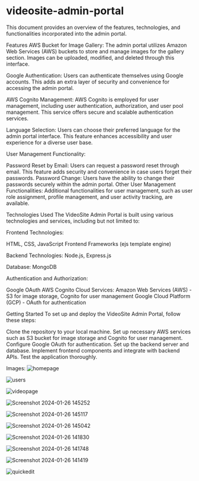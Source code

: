 # videosite-admin-portal

 This document provides an overview of the features, technologies, and functionalities incorporated into the admin portal.

Features
AWS Bucket for Image Gallery: The admin portal utilizes Amazon Web Services (AWS) buckets to store and manage images for the gallery section. Images can be uploaded, modified, and deleted through this interface.

Google Authentication: Users can authenticate themselves using Google accounts. This adds an extra layer of security and convenience for accessing the admin portal.

AWS Cognito Management: AWS Cognito is employed for user management, including user authentication, authorization, and user pool management. This service offers secure and scalable authentication services.

Language Selection: Users can choose their preferred language for the admin portal interface. This feature enhances accessibility and user experience for a diverse user base.

User Management Functionality:

Password Reset by Email: Users can request a password reset through email. This feature adds security and convenience in case users forget their passwords.
Password Change: Users have the ability to change their passwords securely within the admin portal.
Other User Management Functionalities: Additional functionalities for user management, such as user role assignment, profile management, and user activity tracking, are available.


Technologies Used
The VideoSite Admin Portal is built using various technologies and services, including but not limited to:

Frontend Technologies:

HTML, CSS, JavaScript
Frontend Frameworks (ejs template engine)

Backend Technologies:
Node.js, Express.js

Database:
MongoDB

Authentication and Authorization:

Google OAuth
AWS Cognito
Cloud Services:
Amazon Web Services (AWS) - S3 for image storage, Cognito for user management
Google Cloud Platform (GCP) - OAuth for authentication


Getting Started
To set up and deploy the VideoSite Admin Portal, follow these steps:

Clone the repository to your local machine.
Set up necessary AWS services such as S3 bucket for image storage and Cognito for user management.
Configure Google OAuth for authentication.
Set up the backend server and database.
Implement frontend components and integrate with backend APIs.
Test the application thoroughly.

Images:
![homepage](https://github.com/Gagandeep-sehjal/videosite-admin-portal/assets/83236527/3fa1a4e2-d767-4e41-b94c-5c86715d56d2)

![users](https://github.com/Gagandeep-sehjal/videosite-admin-portal/assets/83236527/ba240bff-a03e-4b45-aade-330c2b6368c2)

![videopage](https://github.com/Gagandeep-sehjal/videosite-admin-portal/assets/83236527/2edc2d3d-db60-45be-8741-8acdd8ecf958)


![Screenshot 2024-01-26 145252](https://github.com/Gagandeep-sehjal/videosite-admin-portal/assets/83236527/e34b4b50-2d48-49a9-95ef-9efebabadd76)


![Screenshot 2024-01-26 145117](https://github.com/Gagandeep-sehjal/videosite-admin-portal/assets/83236527/de55d12d-937b-4d77-b589-d733d5bca4cb)


![Screenshot 2024-01-26 145042](https://github.com/Gagandeep-sehjal/videosite-admin-portal/assets/83236527/f202bca0-f267-48d1-9ec6-f8f69207d316)


![Screenshot 2024-01-26 141830](https://github.com/Gagandeep-sehjal/videosite-admin-portal/assets/83236527/0ad23453-ad72-4f3f-86be-ab28622e8382)

![Screenshot 2024-01-26 141748](https://github.com/Gagandeep-sehjal/videosite-admin-portal/assets/83236527/5f950d61-c273-4f29-93b3-78d96c755de1)


![Screenshot 2024-01-26 141419](https://github.com/Gagandeep-sehjal/videosite-admin-portal/assets/83236527/8018de4e-a127-4ed5-9a18-d63de64e32d5)


![quickedit](https://github.com/Gagandeep-sehjal/videosite-admin-portal/assets/83236527/397c68d0-1ce6-4bfa-8f6a-4f3b5a81e803)

